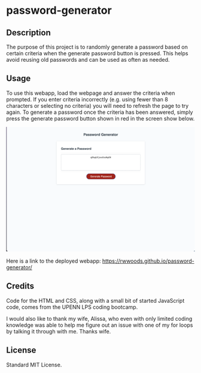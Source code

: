 # password-generator

## Description

The purpose of this project is to randomly generate a password based on certain criteria when the generate password button is pressed. This helps avoid reusing old passwords and can be used as often as needed.

## Usage

To use this webapp, load the webpage and answer the criteria when prompted. If you enter criteria incorrectly (e.g. using fewer than 8 characters or selecting no criteria) you will need to refresh the page to try again. To generate a password once the criteria has been answered, simply press the generate password button shown in red in the screen show below.


![this is a screen shot of the webapp](./assets/images/passwordgen.png)

    

Here is a link to the deployed webapp: https://rwwoods.github.io/password-generator/
## Credits

Code for the HTML and CSS, along with a small bit of started JavaScript code, comes from the UPENN LPS coding bootcamp. 

I would also like to thank my wife, Alissa, who even with only limited coding knowledge was able to help me figure out an issue with one of my for loops by talking it through with me. Thanks wife.

## License

Standard MIT License.
